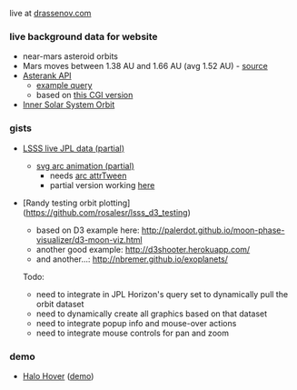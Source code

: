 live at [drassenov.com](http://drassenov.com)

### live background data for website

- near-mars asteroid orbits
- Mars moves between 1.38 AU and 1.66 AU (avg 1.52 AU) - [source](http://www.universetoday.com/15462/how-far-are-the-planets-from-the-sun/)
- [Asterank API](http://www.asterank.com/api)
  - [example query](http://www.asterank.com/api/asterank?query={%22e%22:{%22$lt%22:0.1},%22i%22:{%22$lt%22:4},%22a%22:{%22$lt%22:1.6,%22$gt%22:1.4}}&limit=10)
  - based on [this CGI version](http://ssd.jpl.nasa.gov/sbdb.cgi)
- [Inner Solar System Orbit](http://ssd.jpl.nasa.gov/?ss_inner)

### gists

- [LSSS live JPL data (partial)](https://gist.github.com/endeavor85/336b5c24f72100b3ee88)
  - [svg arc animation (partial)](https://gist.github.com/endeavor85/c8528d8bb5ef10dca8b2)
    - needs [arc attrTween](http://bl.ocks.org/mbostock/5100636)
    - partial version working [here](https://gist.github.com/endeavor85/edca8a3f52c14b5b6b55)

- [Randy testing orbit plotting] (https://github.com/rosalesr/lsss_d3_testing)
  - based on D3 example here: http://palerdot.github.io/moon-phase-visualizer/d3-moon-viz.html
  - another good example: http://d3shooter.herokuapp.com/
  - and another...: http://nbremer.github.io/exoplanets/
  
  Todo: 
  - need to integrate in JPL Horizon's query set to dynamically pull the orbit dataset
  - need to dynamically create all graphics based on that dataset
  - need to integrate popup info and mouse-over actions
  - need to integrate mouse controls for pan and zoom
  
### demo

- [Halo Hover](https://github.com/DrAssenovComics/DrAssenovComics.github.io/blob/master/demo/halo-hover.html) ([demo](drassenov.com/demo/halo-hover.html))
